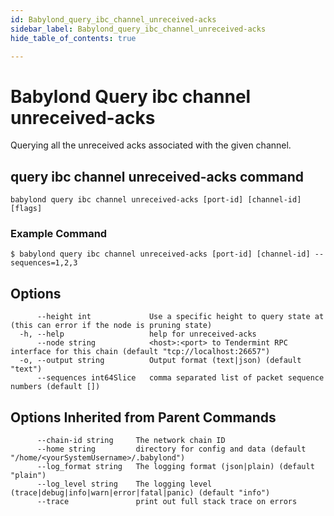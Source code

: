 ```yaml
---
id: Babylond_query_ibc_channel_unreceived-acks
sidebar_label: Babylond_query_ibc_channel_unreceived-acks
hide_table_of_contents: true

---
```


# Babylond Query ibc channel unreceived-acks
Querying all the unreceived acks associated with the given channel.
## query ibc channel unreceived-acks command
```
babylond query ibc channel unreceived-acks [port-id] [channel-id] [flags]
```
### Example Command
```
$ babylond query ibc channel unreceived-acks [port-id] [channel-id] --sequences=1,2,3
```
## Options
```
      --height int             Use a specific height to query state at (this can error if the node is pruning state)
  -h, --help                   help for unreceived-acks
      --node string            <host>:<port> to Tendermint RPC interface for this chain (default "tcp://localhost:26657")
  -o, --output string          Output format (text|json) (default "text")
      --sequences int64Slice   comma separated list of packet sequence numbers (default [])
```
## Options Inherited from Parent Commands
```
      --chain-id string     The network chain ID
      --home string         directory for config and data (default "/home/<yourSystemUsername>/.babylond")
      --log_format string   The logging format (json|plain) (default "plain")
      --log_level string    The logging level (trace|debug|info|warn|error|fatal|panic) (default "info")
      --trace               print out full stack trace on errors
```